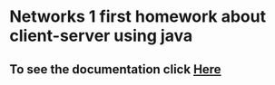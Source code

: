 # Networks 1 first homework about client-server using java

## To see the documentation click [Here](https://github.com/BaraSedih11/Networks1-ClientServer/files/13998316/Report.1.docx)
